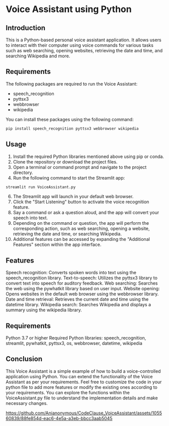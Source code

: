 # Voice Assistant using Python
## Introduction
This is a Python-based personal voice assistant application. 
It allows users to interact with their computer using voice commands for various tasks such as web searching, opening websites, 
retrieving the date and time, and searching Wikipedia and more.

## Requirements
The following packages are required to run the Voice Assistant:

* speech_recognition
* pyttsx3
* webbrowser
* wikipedia

You can install these packages using the following command:

```python 
pip install speech_recognition pyttsx3 webbrowser wikipedia
```

## Usage

1. Install the required Python libraries mentioned above using pip or conda.
2. Clone the repository or download the project files.
3. Open a terminal or command prompt and navigate to the project directory.
4. Run the following command to start the Streamlit app:
  ```python
  streamlit run VoiceAssistant.py
  ```
6. The Streamlit app will launch in your default web browser.
7. Click the "Start Listening" button to activate the voice recognition feature.
8. Say a command or ask a question aloud, and the app will convert your speech into text.
9. Depending on the command or question, the app will perform the corresponding action, such as web searching, opening a website, retrieving 
   the date and time, or searching Wikipedia.
10. Additional features can be accessed by expanding the "Additional Features" section within the app interface.

## Features
Speech recognition: Converts spoken words into text using the speech_recognition library.
Text-to-speech: Utilizes the pyttsx3 library to convert text into speech for auditory feedback.
Web searching: Searches the web using the pywhatkit library based on user input.
Website opening: Opens websites in the default web browser using the webbrowser library.
Date and time retrieval: Retrieves the current date and time using the datetime library.
Wikipedia search: Searches Wikipedia and displays a summary using the wikipedia library.

## Requirements
Python 3.7 or higher
Required Python libraries: speech_recognition, streamlit, pywhatkit, pyttsx3, os, webbrowser, datetime, wikipedia

## Conclusion
This Voice Assistant is a simple example of how to build a voice-controlled application using Python. You can extend the functionality of the Voice Assistant as per your requirements. Feel free to customize the code in your python file to add more features or modify the existing ones according to your requirements. You can explore the functions within the VoiceAssistant.py file to understand the implementation details and make necessary changes.


https://github.com/Anianonymous/CodeClause_VoiceAssistant/assets/105560839/88fe854d-eac6-4e5a-a3eb-bbcc3aab5045



